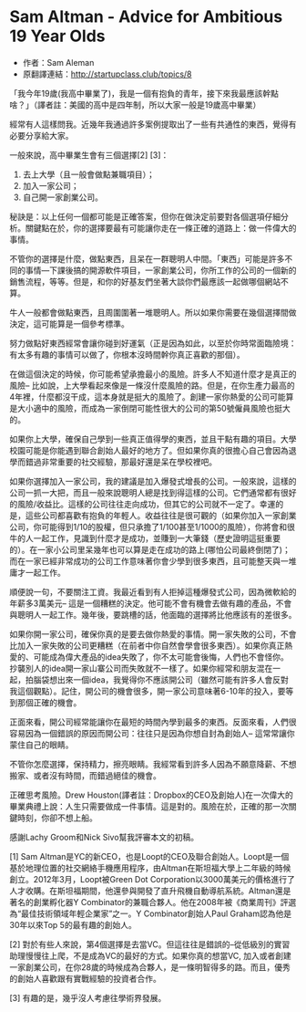# Sam Altman - Advice for Ambitious 19 Year Olds  

* 作者：Sam Aleman
* 原翻譯連結：http://startupclass.club/topics/8

「我今年19歲(我高中畢業了)，我是一個有抱負的青年，接下來我最應該幹點啥？」（譯者註：美國的高中是四年制，所以大家一般是19歲高中畢業）

經常有人這樣問我。近幾年我通過許多案例提取出了一些有共通性的東西，覺得有必要分享給大家。

一般來說，高中畢業生會有三個選擇[2] [3]： 
1. 去上大學（且一般會做點兼職項目）； 
2. 加入一家公司； 
3. 自己開一家創業公司。

秘訣是：以上任何一個都可能是正確答案，但你在做決定前要對各個選項仔細分析。關鍵點在於，你的選擇要最有可能讓你走在一條正確的道路上：做一件偉大的事情。

不管你的選擇是什麼，做點東西，且呆在一群聰明人中間。「東西」可能是許多不同的事情—下課後搞的開源軟件項目，一家創業公司，你所工作的公司的一個新的銷售流程，等等。但是，和你的好基友們坐著大談你們最應該一起做哪個網站不算。

牛人一般都會做點東西，且周圍圍著一堆聰明人。所以如果你需要在幾個選擇間做決定，這可能算是一個參考標準。

努力做點好東西經常會讓你碰到好運氣（正是因為如此，以至於你時常面臨險境：有太多有趣的事情可以做了，你根本沒時間幹你真正喜歡的那個）。

在做這個決定的時候，你可能希望承擔最小的風險。許多人不知道什麼才是真正的風險– 比如說，上大學看起來像是一條沒什麼風險的路。但是，在你生產力最高的4年裡，什麼都沒干成，這本身就是挺大的風險了。創建一家你熱愛的公司可能算是大小適中的風險，而成為一家倒閉可能性很大的公司的第50號僱員風險也挺大的。

如果你上大學，確保自己學到一些真正值得學的東西，並且干點有趣的項目。大學校園可能是你能遇到聯合創始人最好的地方了。但如果你真的很擔心自己會因為退學而錯過非常重要的社交經驗，那最好還是呆在學校裡吧。

如果你選擇加入一家公司，我的建議是加入爆發式增長的公司。一般來說，這樣的公司一抓一大把，而且一般來說聰明人總是找到得這樣的公司。它們通常都有很好的風險/收益比。這樣的公司往往走向成功，但其它的公司就不一定了。幸運的是，這些公司都喜歡有抱負的年輕人。收益往往是很可觀的（如果你加入一家創業公司，你可能得到1/10的股權，但只承擔了1/100甚至1/1000的風險），你將會和很牛的人一起工作，見識到什麼才是成功，並賺到一大筆錢（歷史證明這挺重要的）。在一家小公司里呆幾年也可以算是走在成功的路上(哪怕公司最終倒閉了)；而在一家已經非常成功的公司工作意味著你會少學到很多東西，且可能整天與一堆庸才一起工作。

順便說一句，不要關注工資。我最近看到有人拒掉這種爆發式公司，因為微軟給的年薪多3萬美元– 這是一個糟糕的決定。他可能不會有機會去做有趣的產品，不會與聰明人一起工作。幾年後，要跳槽的話，他面臨的選擇將比他應該有的差很多。

如果你開一家公司，確保你真的是要去做你熱愛的事情。開一家失敗的公司，不會比加入一家失敗的公司更糟糕（在前者中你自然會學會很多東西）。如果你真正熱愛的、可能成為偉大產品的idea失敗了，你不太可能會後悔，人們也不會怪你。抄襲別人的idea開一家山寨公司而失敗就不一樣了。如果你經常和朋友混在一起，拍腦袋想出來一個idea，我覺得你不應該開公司（雖然可能有許多人會反對我這個觀點）。記住，開公司的機會很多，開一家公司意味著6-10年的投入，要等到那個正確的機會。

正面來看，開公司經常能讓你在最短的時間內學到最多的東西。反面來看，人們很容易因為一個錯誤的原因而開公司：往往只是因為你想自封為創始人– 這常常讓你蒙住自己的眼睛。

不管你怎麼選擇，保持精力，擦亮眼睛。我經常看到許多人因為不願意降薪、不想搬家、或者沒有時間，而錯過絕佳的機會。

正確思考風險。Drew Houston(譯者註：Dropbox的CEO及創始人)在一次偉大的畢業典禮上說：人生只需要做成一件事情。這是對的。風險在於，正確的那一次關鍵時刻，你卻不想上船。

感謝Lachy Groom和Nick Sivo幫我評審本文的初稿。

[1] Sam Altman是YC的新CEO，也是Loopt的CEO及聯合創始人。Loopt是一個基於地理位置的社交網絡手機應用程序，由Altman在斯坦福大學上二年級的時候創立。2012年3月，Loopt被Green Dot Corporation以3000萬美元的價格進行了人才收購。在斯坦福期間，他還參與開發了直升飛機自動導航系統。Altman還是著名的創業孵化器Y Combinator的兼職合夥人。他在2008年被《商業周刊》評選為“最佳技術領域年輕企業家”之一。Y Combinator創始人Paul Graham認為他是30年以來Top 5的最有趣的創始人。

[2] 對於有些人來說，第4個選擇是去當VC。但這往往是錯誤的–從低級別的實習助理慢慢往上爬，不是成為VC的最好的方式。如果你真的想當VC, 加入或者創建一家創業公司，在你28歲的時候成為合夥人，是一條明智得多的路。而且，優秀的創始人喜歡跟有實戰經驗的投資者合作。

[3] 有趣的是，幾乎沒人考慮往學術界發展。
